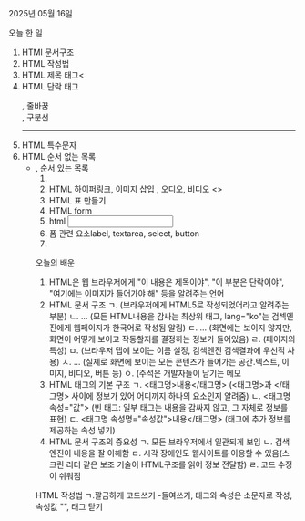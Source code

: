 2025년 05월 16일

오늘 한 일
1. HTMl 문서구조
2. HTML 작성법
3. HTML 제목 태그<
4. HTML 단락 태그<p>, 줄바꿈<br>, 구분선<hr>
7. HTML 특수문자
8. HTML 순서 없는 목록<ul><li>, 순서 있는 목록<ol><li>
10. HTML 하이퍼링크<a>, 이미지 삽입 <img>, 오디오, 비디오 <>
13. HTML 표 만들기<tabel><tbody><tr><td><th>
14. HTML form
15. html <input type=" ">
16. 폼 관련 요소label, textarea, select, button
17. 

오늘의 배운
1. HTML은 웹 브라우저에게 "이 내용은 제목이야", "이 부분은 단락이야", "여기에는 이미지가 들어가야 해" 등을 알려주는 언어
2. HTML 문서 구조
 ㄱ. <!DOCTYPE html> (브라우저에게 HTML5로 작성되었어라고 알려주는 부분)
 ㄴ. <html> ... </html> (모든 HTML내용을 감싸는 최상위 태그, lang="ko"는 검섹엔진에게 웹페이지가 한국어로 작성됨 알림)
 ㄷ. <head> ... </head> (화면에는 보이지 않지만, 화면이 어떻게 보이고 작동할지를 결정하는 정보가 들어있음)
 ㄹ. <meta charset="UTF-8"> (페이지의 특성)
 ㅁ. <title>문서 제목</title> (브라우저 탭에 보이는 이름 설정, 검색엔진 검색결과에 우선적 사용)
 ㅅ. <body> ... </body> (실제로 화면에 보이는 모든 콘텐츠가 들어가는 공간.텍스트, 이미지, 비디오, 버튼 등)
 ㅇ. <!-- 이것은 주석입니다 --> (주석은 개발자들이 남기는 메모
3. HTML 태그의 기본 구조
 ㄱ. <태그명>내용</태그명> (<태그명>과 </태그명> 사이에 정보가 있어 어디까지 하나의 요소인지 알려줌)
 ㄴ. <태그명 속성="값"> (빈 태그: 일부 태그는 내용을 감싸지 않고, 그 자체로 정보를 표현)
 ㄷ. <태그명 속성명="속성값">내용</태그명> (태그에 추가 정보를 제공하는 속성 넣기) 
4. HTML 문서 구조의 중요성
 ㄱ. 모든 브라우저에서 일관되게 보임
 ㄴ. 검색 엔진이 내용을 잘 이해함
 ㄷ. 시각 장애인도 웹사이트를 이용할 수 있음(스크린 리더 같은 보조 기술이 HTML구조를 읽어 정보 전달함)
 ㄹ. 코드 수정이 쉬워짐





 
 
 
 
 HTML 작성법
 ㄱ.깔금하게 코드쓰기
  -들여쓰기, 태그와 속성은 소문자로 작성, 속성값 "", 태그 닫기
   
